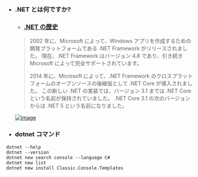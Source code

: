 - ### .NET とは何ですか?
  - ### [.NET の歴史](https://docs.microsoft.com/ja-jp/dotnet/core/introduction#net-history)
  > 2002 年に、Microsoft によって、Windows アプリを作成するための開発プラットフォームである .NET Framework がリリースされました。
  > 現在、.NET Framework はバージョン 4.8 であり、引き続き Microsoft によって完全サポートされています。
  >
  > 2014 年に、Microsoft によって、.NET Framework のクロスプラットフォームのオープンソースの後継版として .NET Core が導入されました。
  > この新しい .NET の実装では、バージョン 3.1 までは .NET Core という名前が保持されていました。
  > .NET Core 3.1 の次のバージョンからは .NET 5 という名前になりました。

  [![image](https://user-images.githubusercontent.com/1501327/186354659-f18c546e-5dc9-4656-9225-77ea37672407.png)](https://dotnet.microsoft.com/ja-jp/download/dotnet)

- ### dotnet コマンド
```
dotnet --help
dotnet --version
dotnet new search console --language C#
dotnet new list
dotnet new install Classic.Console.Templates
```

